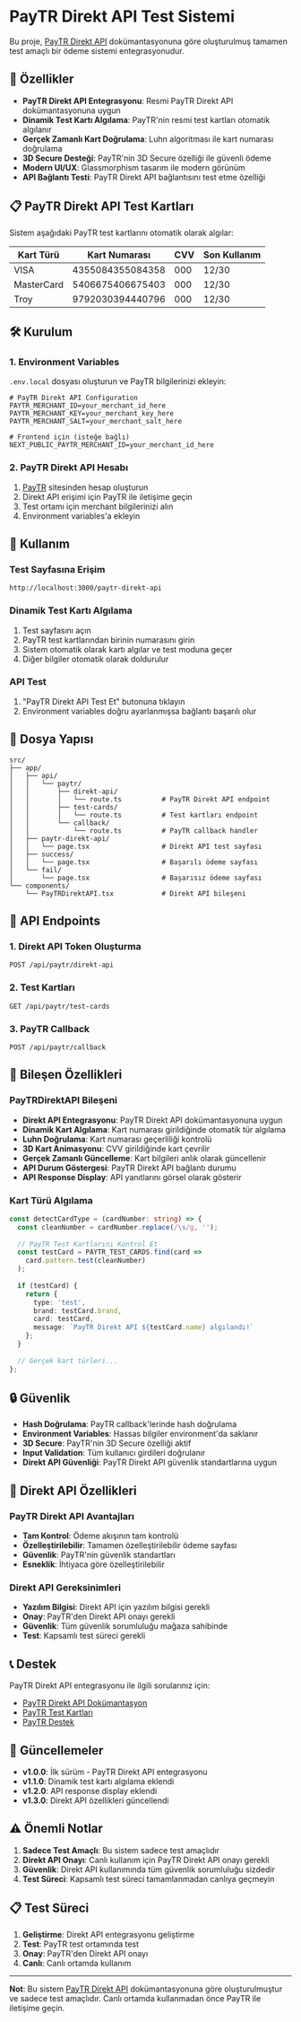 # PayTR Direkt API Test Sistemi

Bu proje, [PayTR Direkt API](https://dev.paytr.com/direkt-api) dokümantasyonuna göre oluşturulmuş tamamen test amaçlı bir ödeme sistemi entegrasyonudur.

## 🚀 Özellikler

- **PayTR Direkt API Entegrasyonu**: Resmi PayTR Direkt API dokümantasyonuna uygun
- **Dinamik Test Kartı Algılama**: PayTR'nin resmi test kartları otomatik algılanır
- **Gerçek Zamanlı Kart Doğrulama**: Luhn algoritması ile kart numarası doğrulama
- **3D Secure Desteği**: PayTR'nin 3D Secure özelliği ile güvenli ödeme
- **Modern UI/UX**: Glassmorphism tasarım ile modern görünüm
- **API Bağlantı Testi**: PayTR Direkt API bağlantısını test etme özelliği

## 📋 PayTR Direkt API Test Kartları

Sistem aşağıdaki PayTR test kartlarını otomatik olarak algılar:

| Kart Türü | Kart Numarası | CVV | Son Kullanım |
|-----------|---------------|-----|--------------|
| VISA | 4355084355084358 | 000 | 12/30 |
| MasterCard | 5406675406675403 | 000 | 12/30 |
| Troy | 9792030394440796 | 000 | 12/30 |

## 🛠️ Kurulum

### 1. Environment Variables

`.env.local` dosyası oluşturun ve PayTR bilgilerinizi ekleyin:

```env
# PayTR Direkt API Configuration
PAYTR_MERCHANT_ID=your_merchant_id_here
PAYTR_MERCHANT_KEY=your_merchant_key_here
PAYTR_MERCHANT_SALT=your_merchant_salt_here

# Frontend için (isteğe bağlı)
NEXT_PUBLIC_PAYTR_MERCHANT_ID=your_merchant_id_here
```

### 2. PayTR Direkt API Hesabı

1. [PayTR](https://www.paytr.com) sitesinden hesap oluşturun
2. Direkt API erişimi için PayTR ile iletişime geçin
3. Test ortamı için merchant bilgilerinizi alın
4. Environment variables'a ekleyin

## 🎯 Kullanım

### Test Sayfasına Erişim

```
http://localhost:3000/paytr-direkt-api
```

### Dinamik Test Kartı Algılama

1. Test sayfasını açın
2. PayTR test kartlarından birinin numarasını girin
3. Sistem otomatik olarak kartı algılar ve test moduna geçer
4. Diğer bilgiler otomatik olarak doldurulur

### API Test

1. "PayTR Direkt API Test Et" butonuna tıklayın
2. Environment variables doğru ayarlanmışsa bağlantı başarılı olur

## 📁 Dosya Yapısı

```
src/
├── app/
│   ├── api/
│   │   └── paytr/
│   │       ├── direkt-api/
│   │       │   └── route.ts          # PayTR Direkt API endpoint
│   │       ├── test-cards/
│   │       │   └── route.ts          # Test kartları endpoint
│   │       └── callback/
│   │           └── route.ts          # PayTR callback handler
│   ├── paytr-direkt-api/
│   │   └── page.tsx                  # Direkt API test sayfası
│   ├── success/
│   │   └── page.tsx                  # Başarılı ödeme sayfası
│   └── fail/
│       └── page.tsx                  # Başarısız ödeme sayfası
└── components/
    └── PayTRDirektAPI.tsx            # Direkt API bileşeni
```

## 🔧 API Endpoints

### 1. Direkt API Token Oluşturma
```
POST /api/paytr/direkt-api
```

### 2. Test Kartları
```
GET /api/paytr/test-cards
```

### 3. PayTR Callback
```
POST /api/paytr/callback
```

## 🎨 Bileşen Özellikleri

### PayTRDirektAPI Bileşeni

- **Direkt API Entegrasyonu**: PayTR Direkt API dokümantasyonuna uygun
- **Dinamik Kart Algılama**: Kart numarası girildiğinde otomatik tür algılama
- **Luhn Doğrulama**: Kart numarası geçerliliği kontrolü
- **3D Kart Animasyonu**: CVV girildiğinde kart çevrilir
- **Gerçek Zamanlı Güncelleme**: Kart bilgileri anlık olarak güncellenir
- **API Durum Göstergesi**: PayTR Direkt API bağlantı durumu
- **API Response Display**: API yanıtlarını görsel olarak gösterir

### Kart Türü Algılama

```typescript
const detectCardType = (cardNumber: string) => {
  const cleanNumber = cardNumber.replace(/\s/g, '');
  
  // PayTR Test Kartlarını Kontrol Et
  const testCard = PAYTR_TEST_CARDS.find(card => 
    card.pattern.test(cleanNumber)
  );
  
  if (testCard) {
    return {
      type: 'test',
      brand: testCard.brand,
      card: testCard,
      message: `PayTR Direkt API ${testCard.name} algılandı!`
    };
  }
  
  // Gerçek kart türleri...
};
```

## 🔒 Güvenlik

- **Hash Doğrulama**: PayTR callback'lerinde hash doğrulama
- **Environment Variables**: Hassas bilgiler environment'da saklanır
- **3D Secure**: PayTR'nin 3D Secure özelliği aktif
- **Input Validation**: Tüm kullanıcı girdileri doğrulanır
- **Direkt API Güvenliği**: PayTR Direkt API güvenlik standartlarına uygun

## 🚀 Direkt API Özellikleri

### PayTR Direkt API Avantajları

- **Tam Kontrol**: Ödeme akışının tam kontrolü
- **Özelleştirilebilir**: Tamamen özelleştirilebilir ödeme sayfası
- **Güvenlik**: PayTR'nin güvenlik standartları
- **Esneklik**: İhtiyaca göre özelleştirilebilir

### Direkt API Gereksinimleri

- **Yazılım Bilgisi**: Direkt API için yazılım bilgisi gerekli
- **Onay**: PayTR'den Direkt API onayı gerekli
- **Güvenlik**: Tüm güvenlik sorumluluğu mağaza sahibinde
- **Test**: Kapsamlı test süreci gerekli

## 📞 Destek

PayTR Direkt API entegrasyonu ile ilgili sorularınız için:
- [PayTR Direkt API Dokümantasyon](https://dev.paytr.com/direkt-api)
- [PayTR Test Kartları](https://dev.paytr.com/direkt-api)
- [PayTR Destek](https://www.paytr.com/destek)

## 🔄 Güncellemeler

- **v1.0.0**: İlk sürüm - PayTR Direkt API entegrasyonu
- **v1.1.0**: Dinamik test kartı algılama eklendi
- **v1.2.0**: API response display eklendi
- **v1.3.0**: Direkt API özellikleri güncellendi

## ⚠️ Önemli Notlar

1. **Sadece Test Amaçlı**: Bu sistem sadece test amaçlıdır
2. **Direkt API Onayı**: Canlı kullanım için PayTR Direkt API onayı gerekli
3. **Güvenlik**: Direkt API kullanımında tüm güvenlik sorumluluğu sizdedir
4. **Test Süreci**: Kapsamlı test süreci tamamlanmadan canlıya geçmeyin

## 📋 Test Süreci

1. **Geliştirme**: Direkt API entegrasyonu geliştirme
2. **Test**: PayTR test ortamında test
3. **Onay**: PayTR'den Direkt API onayı
4. **Canlı**: Canlı ortamda kullanım

---

**Not**: Bu sistem [PayTR Direkt API](https://dev.paytr.com/direkt-api) dokümantasyonuna göre oluşturulmuştur ve sadece test amaçlıdır. Canlı ortamda kullanmadan önce PayTR ile iletişime geçin.




